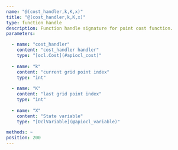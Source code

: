 ```yaml
---
name: "@(cost_handler,k,K,x)"
title: "@(cost_handler,k,K,x)"
type: function handle
description: Function handle signature for point cost function.
parameters: 

  - name: "cost_handler"
    content: "cost_handler handler"
    type: "[ocl.Cost](#apiocl_cost)"
    
  - name: "k"
    content: "current grid point index"
    type: "int"
    
  - name: "K"
    content: "last grid point index"
    type: "int"
    
  - name: "X"
    content: "State variable"
    type: "[OclVariable](@apiocl_variable)"

methods: ~
position: 200
---
```

